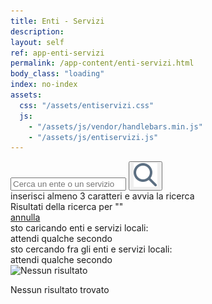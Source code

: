 ```yaml
---
title: Enti - Servizi
description:
layout: self
ref: app-enti-servizi
permalink: /app-content/enti-servizi.html
body_class: "loading"
index: no-index
assets:
  css: "/assets/entiservizi.css"
  js:
    - "/assets/js/vendor/handlebars.min.js"
    - "/assets/js/entiservizi.js"
---
```


<form id="entiservizi__search" action="#">
  <div class="entiservizi__search__inner">
    <input pattern="^[A-Za-zÀ-ú\s]+$" type="search" id="entiservizi__searchstring" placeholder="Cerca un ente o un servizio" maxlength="30" minlength="3" required>
    <button type="submit" id="entiservizi__submit"><img  src="/assets/img/icon-search.svg" alt="Cerca" ></button>
  </div>
  <div class="entiservizi__search__tip">inserisci almeno 3 caratteri e avvia la ricerca</div>
  <div class="entiservizi__search__done"><div>Risultati della ricerca per "<span id="entiservizi__searched"></span>"</div><a href="#" title="Annulla" id="entiservizi__searchreset">annulla</a></div>
</form>
<div id="loading">
<div class="progress-spinner progress-spinner-active"></div>
<span>sto caricando enti e servizi locali:
  <br>attendi qualche secondo</span>
</div>

<script id="entiservizi-template" type="text/x-handlebars-template">
    <h2 class="entiservizi__title">{% raw %}{{o}}{% endraw %}<div class="entiservizi__logo">
      {% raw %}<img class="" src="/assets/img/blank-32.png" data-src="{{fc}}.png"
                onerror="this.style.display='none'"
                alt="{{o}}">{% endraw %}
      </div>
    </h2>
    <div class="entiservizi__services">
      <ul class="entiservizi__serv__list">
        {% raw %}
        {{#each s}}
          {{#each this}}
          <li >
            <div class="entiservizi__serv__title" onClick="sendMessagesToRN('{{@key}}')">{{this}}
            <img alt="Espandi" class="entiservizi__icon" width="11" height="16"
                srcset="
                {{site.imagesurl}}/assets/img/icon-right-2x.png 2x,
                {{site.imagesurl}}/assets/img/icon-right.png 1x
                "
                src="{{site.imagesurl}}/assets/img/icon-right.png"
                >
            </div>
          </li>
          {{/each}}
        {{/each}}
        {% endraw %}
      </ul>
    </div>
</script>
<div class="entiservizi__searching">
  <div>
    <div class="progress-spinner progress-spinner-active centerbymargin"></div>
    <div>sto cercando fra gli enti e servizi locali:
    <br>attendi qualche secondo
    </div>
  </div>
</div>
<div class="entiservizi__noresults">
  <div>
  <img alt="Nessun risultato" class=""
                srcset="
                {{site.imagesurl}}/assets/img/question-2x.png 2x,
                {{site.imagesurl}}/assets/img/question.png 1x
                "
                src="{{site.imagesurl}}/assets/img/question.png"
                >
  <p>Nessun risultato trovato</p>
  </div>
</div>
<div class="entiservizi__list">
</div>
